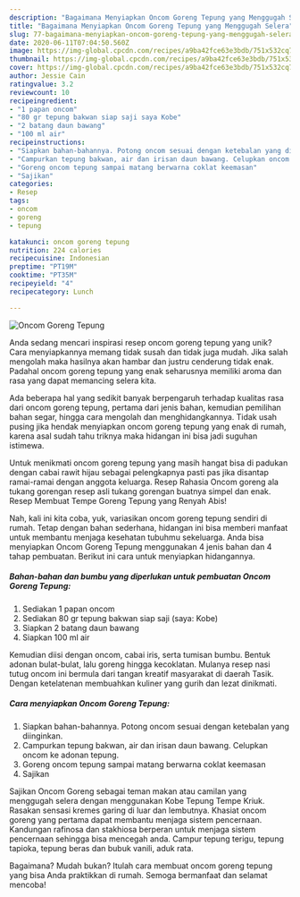 ```yaml
---
description: "Bagaimana Menyiapkan Oncom Goreng Tepung yang Menggugah Selera"
title: "Bagaimana Menyiapkan Oncom Goreng Tepung yang Menggugah Selera"
slug: 77-bagaimana-menyiapkan-oncom-goreng-tepung-yang-menggugah-selera
date: 2020-06-11T07:04:50.560Z
image: https://img-global.cpcdn.com/recipes/a9ba42fce63e3bdb/751x532cq70/oncom-goreng-tepung-foto-resep-utama.jpg
thumbnail: https://img-global.cpcdn.com/recipes/a9ba42fce63e3bdb/751x532cq70/oncom-goreng-tepung-foto-resep-utama.jpg
cover: https://img-global.cpcdn.com/recipes/a9ba42fce63e3bdb/751x532cq70/oncom-goreng-tepung-foto-resep-utama.jpg
author: Jessie Cain
ratingvalue: 3.2
reviewcount: 10
recipeingredient:
- "1 papan oncom"
- "80 gr tepung bakwan siap saji saya Kobe"
- "2 batang daun bawang"
- "100 ml air"
recipeinstructions:
- "Siapkan bahan-bahannya. Potong oncom sesuai dengan ketebalan yang diinginkan."
- "Campurkan tepung bakwan, air dan irisan daun bawang. Celupkan oncom ke adonan tepung."
- "Goreng oncom tepung sampai matang berwarna coklat keemasan"
- "Sajikan"
categories:
- Resep
tags:
- oncom
- goreng
- tepung

katakunci: oncom goreng tepung 
nutrition: 224 calories
recipecuisine: Indonesian
preptime: "PT19M"
cooktime: "PT35M"
recipeyield: "4"
recipecategory: Lunch

---
```



![Oncom Goreng Tepung](https://img-global.cpcdn.com/recipes/a9ba42fce63e3bdb/751x532cq70/oncom-goreng-tepung-foto-resep-utama.jpg)

Anda sedang mencari inspirasi resep oncom goreng tepung yang unik? Cara menyiapkannya memang tidak susah dan tidak juga mudah. Jika salah mengolah maka hasilnya akan hambar dan justru cenderung tidak enak. Padahal oncom goreng tepung yang enak seharusnya memiliki aroma dan rasa yang dapat memancing selera kita.

Ada beberapa hal yang sedikit banyak berpengaruh terhadap kualitas rasa dari oncom goreng tepung, pertama dari jenis bahan, kemudian pemilihan bahan segar, hingga cara mengolah dan menghidangkannya. Tidak usah pusing jika hendak menyiapkan oncom goreng tepung yang enak di rumah, karena asal sudah tahu triknya maka hidangan ini bisa jadi suguhan istimewa.

Untuk menikmati oncom goreng tepung yang masih hangat bisa di padukan dengan cabai rawit hijau sebagai pelengkapnya pasti pas jika disantap ramai-ramai dengan anggota keluarga. Resep Rahasia Oncom goreng ala tukang gorengan resep asli tukang gorengan buatnya simpel dan enak. Resep Membuat Tempe Goreng Tepung yang Renyah Abis!


Nah, kali ini kita coba, yuk, variasikan oncom goreng tepung sendiri di rumah. Tetap dengan bahan sederhana, hidangan ini bisa memberi manfaat untuk membantu menjaga kesehatan tubuhmu sekeluarga. Anda bisa menyiapkan Oncom Goreng Tepung menggunakan 4 jenis bahan dan 4 tahap pembuatan. Berikut ini cara untuk menyiapkan hidangannya.

<!--inarticleads1-->

##### Bahan-bahan dan bumbu yang diperlukan untuk pembuatan Oncom Goreng Tepung:

1. Sediakan 1 papan oncom
1. Sediakan 80 gr tepung bakwan siap saji (saya: Kobe)
1. Siapkan 2 batang daun bawang
1. Siapkan 100 ml air


Kemudian diisi dengan oncom, cabai iris, serta tumisan bumbu. Bentuk adonan bulat-bulat, lalu goreng hingga kecoklatan. Mulanya resep nasi tutug oncom ini bermula dari tangan kreatif masyarakat di daerah Tasik. Dengan ketelatenan membuahkan kuliner yang gurih dan lezat dinikmati. 

<!--inarticleads2-->

##### Cara menyiapkan Oncom Goreng Tepung:

1. Siapkan bahan-bahannya. Potong oncom sesuai dengan ketebalan yang diinginkan.
1. Campurkan tepung bakwan, air dan irisan daun bawang. Celupkan oncom ke adonan tepung.
1. Goreng oncom tepung sampai matang berwarna coklat keemasan
1. Sajikan


Sajikan Oncom Goreng sebagai teman makan atau camilan yang menggugah selera dengan menggunakan Kobe Tepung Tempe Kriuk. Rasakan sensasi kremes garing di luar dan lembutnya. Khasiat oncom goreng yang pertama dapat membantu menjaga sistem pencernaan. Kandungan rafinosa dan stakhiosa berperan untuk menjaga sistem pencernaan sehingga bisa mencegah anda. Campur tepung terigu, tepung tapioka, tepung beras dan bubuk vanili, aduk rata. 

Bagaimana? Mudah bukan? Itulah cara membuat oncom goreng tepung yang bisa Anda praktikkan di rumah. Semoga bermanfaat dan selamat mencoba!

